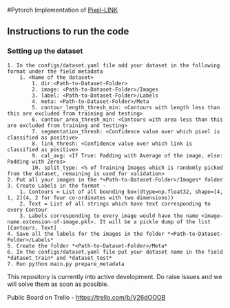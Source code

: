 #Pytorch Implementation of [Pixel-LINK](https://arxiv.org/pdf/1801.01315.pdf)

## Instructions to run the code

### Setting up the dataset
	1. In the configs/dataset.yaml file add your dataset in the following format under the field metadata
		1. <Name of the dataset>
			1. dir:<Path-to-Dataset-Folder> 
			2. image: <Path-to-Dataset-Folder>/Images
			3. label: <Path-to-Dataset-Folder>/Labels
			4. meta: <Path-to-Dataset-Folder>/Meta
			5. contour_length_thresh_min: <Contours with length less than this are excluded from training and testing>
			6. contour_area_thresh_min: <Contours with area less than this are excluded from training and testing>
			7. segmentation_thresh: <Confidence value over which pixel is classified as positive>
    		8. link_thresh: <Confidence value over which link is classified as positive>
    		9. cal_avg: <If True: Padding with Average of the image, else: Padding with Zeros>
    		10. split_type: <% of Training Images which is randomly picked from the dataset, remaining is used for validation>
	2. Put all your images in the *<Path-to-Dataset-Folder>/Images* folder
	3. Create Labels in the format - 
		1. Contours = List of all bounding box(dtype=np.float32, shape=[4, 1, 2](4, 2 for four co-ordinates with two dimensions))
		2. Text = List of all strings which have text corresponding to every Contour
		3. Labels corresponding to every image would have the name <image-name.extension-of-image.pkl>. It will be a pickle dump of the list [Contours, Text]
	4. Save all the labels for the images in the folder *<Path-to-Dataset-Folder>/Labels*
	5. Create the folder *<Path-to-Dataset-Folder>/Meta*
	6. In the configs/dataset.yaml file put your dataset name in the field *dataset_train* and *dataset_test*
	7. Run python main.py prepare_metadata
	
This repository is currently into active development. Do raise issues and we will solve them as soon as possible.

Public Board on Trello - https://trello.com/b/V26dOOOB
